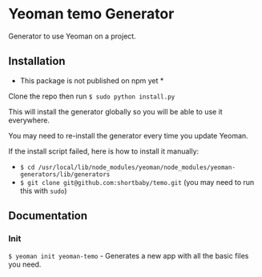 # Yeoman temo Generator
 
   Generator to use Yeoman on a  project.
 
 
 ## Installation
 
   * This package is not published on npm yet *
 
   Clone the repo then run `$ sudo python install.py`
 
   This will install the generator globally so you will be able to use it everywhere.
 
   You may need to re-install the generator every time you update Yeoman.
 
   If the install script failed, here is how to install it manually:
 
   * `$ cd /usr/local/lib/node_modules/yeoman/node_modules/yeoman-generators/lib/generators`
   * `$ git clone git@github.com:shortbaby/temo.git` (you may need to run this with `sudo`)
 
 ## Documentation
 
 ### Init
 
   `$ yeoman init yeoman-temo` - Generates a new  app with all the basic files you need.
